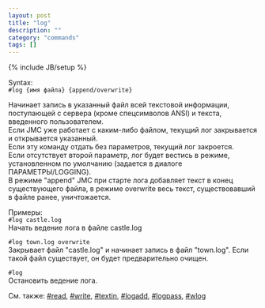 ```yaml
---
layout: post
title: "log"
description: ""
category: "commands"
tags: []
---
```

{% include JB/setup %}

Syntax:  
`#log {имя файла} {append/overwrite}`

Начинает запись в указанный файл всей текстовой информации, поступающей с сервера (кроме спецсимволов ANSI) и текста, введенного пользователем.  
Если JMC уже работает с каким-либо файлом, текущий лог закрывается и открывается указанный.  
Если эту команду отдать без параметров, текущий лог закроется.   
Если отсутствует второй параметр, лог будет вестись в режиме, установленном по умолчанию (задается в диалоге ПАРАМЕТРЫ/LOGGING).  
В режиме "append" JMC при старте лога добавляет текст в конец существующего файла, в режиме overwrite весь текст, существовавший в файле ранее, уничтожается.

Примеры:  
`#log castle.log`  	 
Начать ведение лога в файле castle.log

`#log town.log overwrite`  
Закрывает файл "castle.log" и начинает запись в файл "town.log". Если такой файл существует, он будет предварительно очищен.

`#log`  
Остановить ведение лога.

См. также: [#read](#read), [#write](#write), [#textin](#textin), [#logadd](#logadd), [#logpass](#logpass), [#wlog](#wlog)